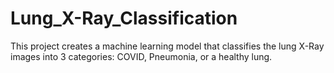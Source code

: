 # Lung_X-Ray_Classification

This project creates a machine learning model that classifies the lung X-Ray images into 3 categories: COVID, Pneumonia, or a healthy lung.
